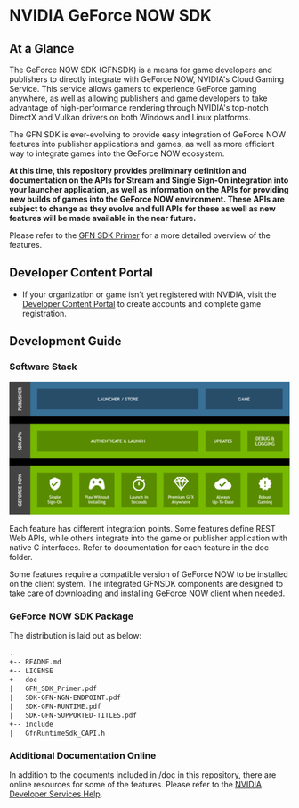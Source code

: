 # NVIDIA GeForce NOW SDK #

## At a Glance

The GeForce NOW SDK (GFNSDK) is a means for game developers and publishers to directly integrate with GeForce NOW, NVIDIA's Cloud Gaming Service. This service allows gamers to experience GeForce gaming anywhere, as well as allowing publishers and game developers to take advantage of high-performance rendering through NVIDIA's top-notch DirectX and Vulkan drivers on both Windows and Linux platforms. 

The GFN SDK is ever-evolving to provide easy integration of GeForce NOW features into publisher applications and games, as well as more efficient way to integrate games into the GeForce NOW ecosystem. 

**At this time, this repository provides preliminary definition and documentation on the APIs for Stream and Single Sign-On integration into your launcher application, as well as information on the APIs for providing new builds of games into the GeForce NOW environment. These APIs are subject to change as they evolve and full APIs for these as well as new features will be made available in the near future.**

Please refer to the [GFN SDK Primer](./doc/GFN_SDK_Primer.pdf) for a more detailed overview of the features.

## Developer Content Portal

* If your organization or game isn't yet registered with NVIDIA, visit the [Developer Content Portal](https://portal-developer.nvidia.com/) to create accounts and complete game registration.

## Development Guide

### Software Stack

![Software Stack](./doc/img/software_stack.png)

Each feature has different integration points. Some features define REST Web APIs, while others integrate into the game or publisher application with native C interfaces. Refer to documentation for each feature in the doc folder.

Some features require a compatible version of GeForce NOW to be installed on the client system. The integrated GFNSDK components are designed to take care of downloading and installing GeForce NOW client when needed.

### GeForce NOW SDK Package

The distribution is laid out as below:
```
.
+-- README.md
+-- LICENSE
+-- doc
|   GFN_SDK_Primer.pdf
|   SDK-GFN-NGN-ENDPOINT.pdf
|   SDK-GFN-RUNTIME.pdf
|   SDK-GFN-SUPPORTED-TITLES.pdf
+-- include
|   GfnRuntimeSdk_CAPI.h
```

### Additional Documentation Online

In addition to the documents included in /doc in this repository, there are online resources for some of the features. Please refer to the [NVIDIA Developer Services Help](https://portal-developer.nvidia.com/help/).


